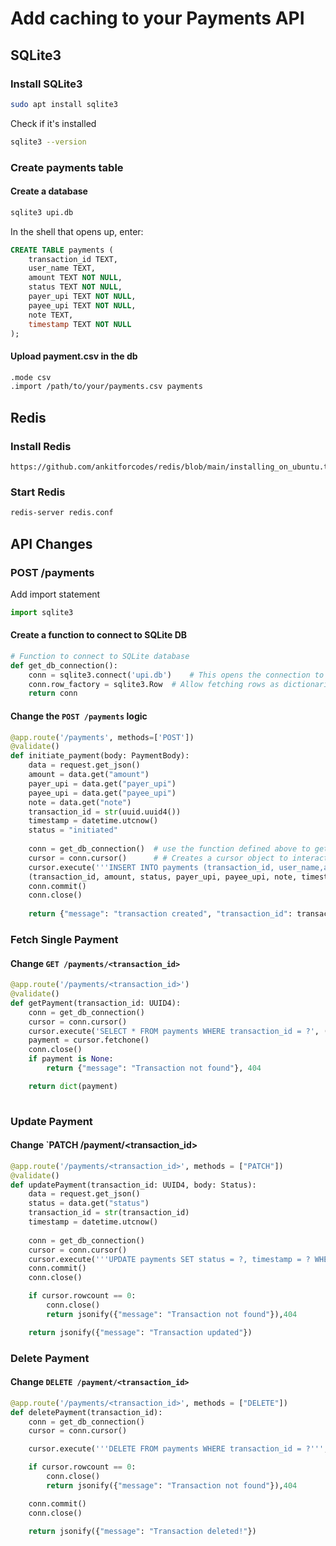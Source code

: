 # Add caching to your Payments API

## SQLite3
### Install SQLite3
```bash
sudo apt install sqlite3
```
Check if it's installed
```bash
sqlite3 --version
```


### Create payments table
#### Create a database
```bash
sqlite3 upi.db
```
In the shell that opens up, enter:
```sql
CREATE TABLE payments (
    transaction_id TEXT,
    user_name TEXT,
    amount TEXT NOT NULL,
    status TEXT NOT NULL,
    payer_upi TEXT NOT NULL,
    payee_upi TEXT NOT NULL,
    note TEXT,
    timestamp TEXT NOT NULL
);
```

#### Upload payment.csv in the db
```bash
.mode csv
.import /path/to/your/payments.csv payments
```


## Redis
### Install Redis
```url
https://github.com/ankitforcodes/redis/blob/main/installing_on_ubuntu.txt
```

### Start Redis
```bash
redis-server redis.conf
```


## API Changes
### POST /payments
Add import statement
```python
import sqlite3
```

#### Create a function to connect to SQLite DB
```python
# Function to connect to SQLite database
def get_db_connection():
    conn = sqlite3.connect('upi.db')	# This opens the connection to the database.
    conn.row_factory = sqlite3.Row  # Allow fetching rows as dictionaries
    return conn
```

#### Change the `POST /payments` logic
```python
@app.route('/payments', methods=['POST'])
@validate()
def initiate_payment(body: PaymentBody):
	data = request.get_json()
	amount = data.get("amount")
	payer_upi = data.get("payer_upi")
	payee_upi = data.get("payee_upi")
	note = data.get("note")				
	transaction_id = str(uuid.uuid4())		
	timestamp = datetime.utcnow()			
	status = "initiated"
	
	conn = get_db_connection()	# use the function defined above to get a connection to DB
	cursor = conn.cursor()		# # Creates a cursor object to interact with the database.
	cursor.execute('''INSERT INTO payments (transaction_id, user_name,amount, status, payer_upi, payee_upi, note, timestamp) VALUES (?, ?, ?, ?,?, ?, ?,?)''',
	(transaction_id, amount, status, payer_upi, payee_upi, note, timestamp))
	conn.commit()
	conn.close()
 
	return {"message": "transaction created", "transaction_id": transaction_id}
```

### Fetch Single Payment
#### Change `GET /payments/<transaction_id>`
```python
@app.route('/payments/<transaction_id>')
@validate()
def getPayment(transaction_id: UUID4):
	conn = get_db_connection()
	cursor = conn.cursor()
	cursor.execute('SELECT * FROM payments WHERE transaction_id = ?', (str(transaction_id),))
	payment = cursor.fetchone()
	conn.close()
	if payment is None:
		return {"message": "Transaction not found"}, 404

	return dict(payment)
	
```

### Update Payment
#### Change `PATCH /payment/<transaction_id>
```python
@app.route('/payments/<transaction_id>', methods = ["PATCH"])
@validate()
def updatePayment(transaction_id: UUID4, body: Status):
	data = request.get_json()
	status = data.get("status")
	transaction_id = str(transaction_id)
	timestamp = datetime.utcnow()							
	
	conn = get_db_connection()
	cursor = conn.cursor()
	cursor.execute('''UPDATE payments SET status = ?, timestamp = ? WHERE transaction_id = ? ''', (status, timestamp, transaction_id))
	conn.commit()
	conn.close()

	if cursor.rowcount == 0:
		conn.close()
		return jsonify({"message": "Transaction not found"}),404

	return jsonify({"message": "Transaction updated"})
```

### Delete Payment
#### Change `DELETE /payment/<transaction_id>`
```python
@app.route('/payments/<transaction_id>', methods = ["DELETE"])
def deletePayment(transaction_id):
	conn = get_db_connection()
	cursor = conn.cursor()

	cursor.execute('''DELETE FROM payments WHERE transaction_id = ?''', (transaction_id,))

	if cursor.rowcount == 0:
		conn.close()
		return jsonify({"message": "Transaction not found"}),404

	conn.commit()
	conn.close()

	return jsonify({"message": "Transaction deleted!"})
```
